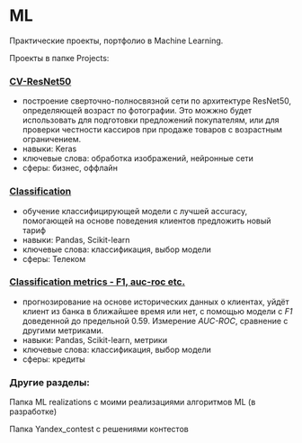 # ML

Практические проекты, портфолио в Machine Learning.

Проекты в папке Projects:

### [CV-ResNet50](https://github.com/bugdnd/ML/tree/main/Projects/CV-ResNet50)
- построение сверточно-полносвязной сети по архитектуре ResNet50, определяющей возраст по фотографии. Это можжно будет использовать для подготовки предложений покупателям, или для проверки честности кассиров при продаже товаров с возрастным ограничением.
- навыки: Keras
- ключевые слова: обработка изображений, нейронные сети
- сферы: бизнес, оффлайн

### [Classification](https://github.com/bugdnd/ML/tree/main/Projects/Standart%20classification)
- обучение классифицирующей модели с лучшей accuracy, помогающей на основе поведения клиентов предложить новый тариф
- навыки: Pandas, Scikit-learn
- ключевые слова: классификация, выбор модели
- сферы: Телеком

### [Classification metrics - F1, auc-roc etc.](https://github.com/bugdnd/ML/tree/main/Projects/Classification%20metrics)
- прогнозирование на основе исторических данных о клиентах, уйдёт клиент из банка в ближайшее время или нет, с помощью модели с *F1* доведенной до предельной 0.59. Измерение *AUC-ROC*, сравнение с другими метриками.
- навыки: Pandas, Scikit-learn, метрики
- ключевые слова: классификация, выбор модели
- сферы: кредиты

### Другие разделы:
Папка ML realizations с моими реализациями алгоритмов ML (в разработке)

Папка Yandex_contest с решениями контестов